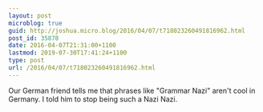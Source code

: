 ```yaml
---
layout: post
microblog: true
guid: http://joshua.micro.blog/2016/04/07/t718023260491816962.html
post_id: 35878
date: 2016-04-07T21:31:00+1100
lastmod: 2019-07-30T17:41:24+1100
type: post
url: /2016/04/07/t718023260491816962.html
---
```

Our German friend tells me that phrases like "Grammar Nazi" aren't cool in Germany. I told him to stop being such a Nazi Nazi.
